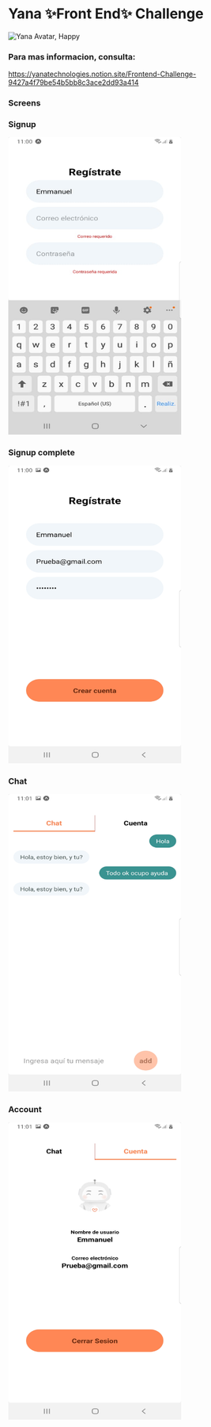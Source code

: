 # Yana ✨Front End✨ Challenge
<img src="./assets/avatars/yana.png" alt="Yana Avatar, Happy">

### Para mas informacion, consulta:
https://yanatechnologies.notion.site/Frontend-Challenge-9427a4f79be54b5bb8c3ace2dd93a414

### Screens

### Signup
<img src="./assets/screens/signup.jpg" alt="signup" width="350px" height="600px" >

### Signup complete

<img src="./assets/screens/signup-complete.jpg" alt="signup-complete" width="350px" height="600px" >

### Chat

<img src="./assets/screens/chat.jpg" alt="chat" width="350px" height="600px" >

###  Account

<img src="./assets/screens/account.jpg" alt="account" width="350px" height="600px" >






